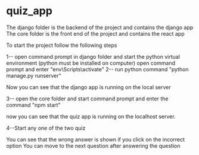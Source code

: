 # quiz_app

The django folder is the backend of the project and contains the django app
The core folder is the front end of the project and contains the react app

To start the project follow the following steps

1-- open command prompt in django folder and start the python virtual environment (python must be installed on computer)
           open command prompt and enter "env\Scripts\activate"
2-- run python command "python manage.py runserver"

Now you can see that the django app is running on the local server

3-- open the core folder and start command prompt and enter the command "npm start"

now you can see that the quiz app is running on the localhost server.

4--Start any one of the two quiz

You can see that the wrong answer is shown if you click on the incorrect option 
You can move to the next question after answering the question

 
